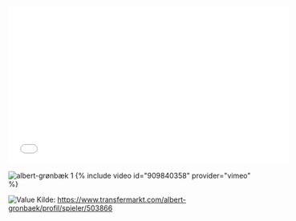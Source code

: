 
<iframe width="560" height="315" src="URL_TIL_VIDEO" frameborder="0" allowfullscreen></iframe>

![albert-grønbæk](https://github.com/n0rthface43/Ball/assets/157420543/fd7c3fec-7ee2-4c92-b248-c812be153671)
1
{% include video id="909840358" provider="vimeo" %}


![Value](C:\Users\henri\Desktop\Ball\A.G.jpg)
Kilde:
https://www.transfermarkt.com/albert-gronbaek/profil/spieler/503866
